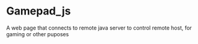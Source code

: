 # Gamepad_js
A web page that connects to remote java server to control remote host, for gaming or other puposes
